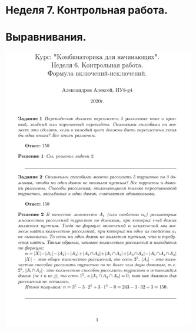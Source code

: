 # Неделя 7. Контрольная работа.
# Выравнивания.


[![Задачи][logo]][tasks]

[logo]: src/intro.jpg
[tasks]: week7.pdf "щелкните, чтобы посмотреть все задачи"